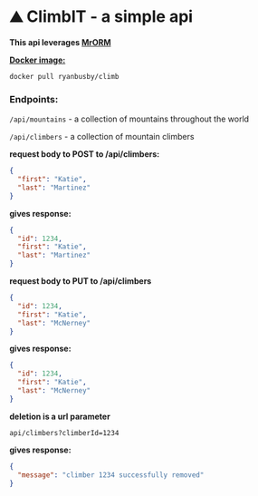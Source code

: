# ⛰️ ClimbIT - a simple api

__This api leverages [MrORM](https://github.com/210726-Enterprise/MrORM_P1/tree/master)__

__[Docker image:](https://hub.docker.com/r/ryanbusby/climb)__

```docker pull ryanbusby/climb```


### __Endpoints:__

```/api/mountains``` - a collection of mountains throughout the world

```/api/climbers``` - a collection of mountain climbers


__request body to POST to /api/climbers:__

```json
{
  "first": "Katie",
  "last": "Martinez"
}
```

__gives response:__

```json
{
  "id": 1234,
  "first": "Katie",
  "last": "Martinez"
}
```


__request body to PUT to /api/climbers__

```json
{
  "id": 1234,
  "first": "Katie",
  "last": "McNerney"
}
```

__gives response:__

```json
{
  "id": 1234,
  "first": "Katie",
  "last": "McNerney"
}
```



__deletion is a url parameter__

```
api/climbers?climberId=1234
```

__gives response:__
```json
{
  "message": "climber 1234 successfully removed"
}
```
